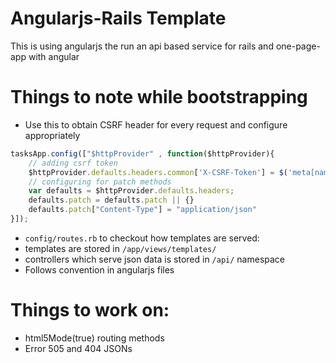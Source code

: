 # Angularjs-Rails Template

This is using angularjs the run an api based service for rails and one-page-app with angular

# Things to note while bootstrapping

* Use this to obtain CSRF header for every request and configure appropriately

```javascript
tasksApp.config(["$httpProvider" , function($httpProvider){
    // adding csrf token
    $httpProvider.defaults.headers.common['X-CSRF-Token'] = $('meta[name=csrf-token]').attr('content')    
    // configuring for patch methods
    var defaults = $httpProvider.defaults.headers;
    defaults.patch = defaults.patch || {}
    defaults.patch["Content-Type"] = "application/json"
}]);

```

* `config/routes.rb` to checkout how templates are served:
* templates are stored in `/app/views/templates/`
* controllers which serve json data is stored in `/api/` namespace
* Follows convention in angularjs files


# Things to work on:

* html5Mode(true) routing methods
* Error 505 and 404 JSONs
